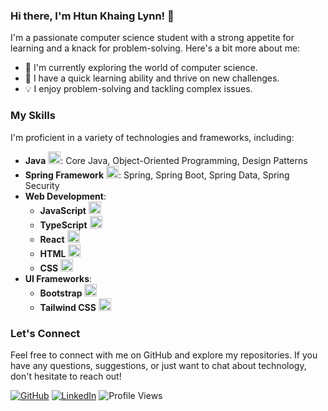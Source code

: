### Hi there, I'm Htun Khaing Lynn! 👋

I'm a passionate computer science student with a strong appetite for learning and a knack for problem-solving. Here's a bit more about me:

- 🔭 I'm currently exploring the world of computer science.
- 🌱 I have a quick learning ability and thrive on new challenges.
- 💡 I enjoy problem-solving and tackling complex issues.

### My Skills

I'm proficient in a variety of technologies and frameworks, including:

- **Java** <img src="https://img.icons8.com/color/48/java-coffee-cup-logo--v1.png" width="20" height="20" />: Core Java, Object-Oriented Programming, Design Patterns
- **Spring Framework** <img src="https://img.icons8.com/color/48/spring-logo.png" width="20" height="20" />: Spring, Spring Boot, Spring Data, Spring Security
- **Web Development**:
  - **JavaScript** <img src="https://img.icons8.com/color/48/javascript--v1.png" width="20" height="20" />
  - **TypeScript** <img src="https://img.icons8.com/color/48/typescript.png" width="20" height="20" />
  - **React** <img src="https://img.icons8.com/color/48/react-native.png" width="20" height="20" />
  - **HTML** <img src="https://img.icons8.com/color/48/html-5.png" width="20" height="20" />
  - **CSS** <img src="https://img.icons8.com/color/48/css3.png" width="20" height="20" />
- **UI Frameworks**:
  - **Bootstrap** <img src="https://img.icons8.com/color/48/bootstrap.png" width="20" height="20" />
  - **Tailwind CSS** <img src="https://img.icons8.com/color/48/tailwindcss.png" width="20" height="20" />

### Let's Connect

Feel free to connect with me on GitHub and explore my repositories. If you have any questions, suggestions, or just want to chat about technology, don't hesitate to reach out!

[![GitHub](https://img.shields.io/github/followers/htunkhainglynn?style=social)](https://github.com/htunkhainglynn)
[![LinkedIn](https://img.shields.io/badge/LinkedIn-Connect-blue)](https://www.linkedin.com/in/htun-khaing-lynn-a496b31a7/)
![Profile Views](https://komarev.com/ghpvc/?username=htunkhainglynn)
